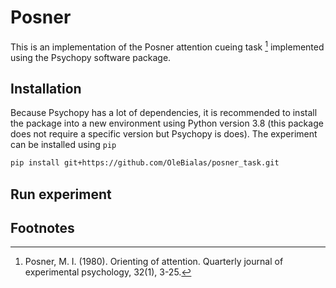 # Posner

This is an implementation of the Posner attention cueing task [^1] implemented using the Psychopy software package.

## Installation
Because Psychopy has a lot of dependencies, it is recommended to install the package into a new environment using Python version 3.8 (this package does not require a specific version but Psychopy is does).
The experiment can be installed using `pip`

```sh
pip install git+https://github.com/OleBialas/posner_task.git
```

## Run experiment



## Footnotes
[^1]:Posner, M. I. (1980). Orienting of attention. Quarterly journal of experimental psychology, 32(1), 3-25.
